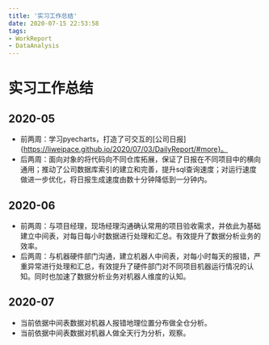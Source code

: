 ```yaml
---
title: '实习工作总结'
date: 2020-07-15 22:53:58
tags:
- WorkReport
- DataAnalysis
---
```

# 实习工作总结

## 2020-05

* 前两周：学习pyecharts，打造了可交互的[公司日报]{https://liweipace.github.io/2020/07/03/DailyReport/#more}。
* 后两周：面向对象的将代码向不同仓库拓展，保证了日报在不同项目中的横向通用；推动了公司数据库索引的建立和完善，提升sql查询速度；对运行速度做进一步优化，将日报生成速度由数十分钟降低到一分钟内。

## 2020-06

* 前两周：与项目经理，现场经理沟通确认常用的项目验收需求，并依此为基础建立中间表，对每日每小时数据进行处理和汇总。有效提升了数据分析业务的效率。
* 后两周：与机器硬件部门沟通，建立机器人中间表，对每小时每天的报错，严重异常进行处理和汇总，有效提升了硬件部门对不同项目机器运行情况的认知。同时也加速了数据分析业务对机器人维度的认知。

## 2020-07

* 当前依据中间表数据对机器人报错地理位置分布做全仓分析。
* 当前依据中间表数据对机器人做全天行为分析，观察。

